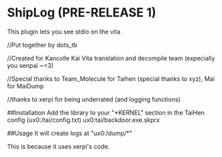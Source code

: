 # ShipLog (PRE-RELEASE 1)
This plugin lets you see stdio on the vita


//Put together by dots_tb

//Created for Kancolle Kai Vita translation and decompile team (expecially you senpai ~<3)

//Special thanks to Team_Molecule for Taihen (special thanks to xyz), Mai for MaiDump

//thanks to xerpi for being underrated (and logging functions)

##Installation
Add the library to your "*KERNEL" section in the TaiHen config (ux0:/tai/config.txt)
ux0:tai/backdoor.exe.skprx

##Usage
It will create logs at "ux0:/dump/*"

This is because it uses xerpi's code.
